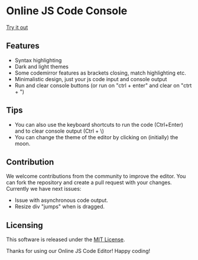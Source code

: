 # Online JS Code Console

[Try it out](https://https://darrowv.github.io/JsLogs)

## Features
- Syntax highlighting
- Dark and light themes
- Some codemirror features as brackets closing, match highlighting etc.
- Minimalistic design, just your js code input and console output
- Run and clear console buttons (or run on "ctrl + enter" and clear on "ctrt + \")

## Tips
- You can also use the keyboard shortcuts to run the code (Ctrl+Enter) and to clear console output (Ctrl + \\)
- You can change the theme of the editor by clicking on (initially) the moon.

## Contribution
We welcome contributions from the community to improve the editor. You can fork the repository and create a pull request with your changes.
Currently we have next issues:
- Issue with asynchronous code output.
- Resize div "jumps" when is dragged.

## Licensing
This software is released under the [MIT License](https://opensource.org/licenses/MIT).

Thanks for using our Online JS Code Editor! Happy coding!
